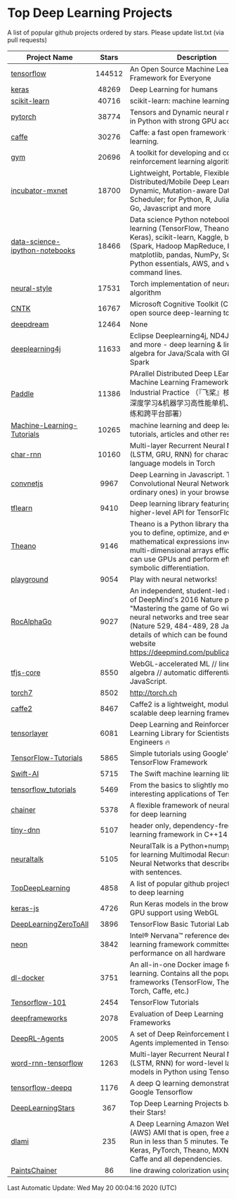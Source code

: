 # Top Deep Learning Projects
A list of popular github projects ordered by stars.
Please update list.txt (via pull requests)

|Project Name| Stars | Description |
| ---------- |:-----:| ----------- |
| [tensorflow](https://github.com/tensorflow/tensorflow) | 144512 | An Open Source Machine Learning Framework for Everyone |
| [keras](https://github.com/keras-team/keras) | 48269 | Deep Learning for humans |
| [scikit-learn](https://github.com/scikit-learn/scikit-learn) | 40716 | scikit-learn: machine learning in Python |
| [pytorch](https://github.com/pytorch/pytorch) | 38774 | Tensors and Dynamic neural networks in Python with strong GPU acceleration |
| [caffe](https://github.com/BVLC/caffe) | 30276 | Caffe: a fast open framework for deep learning. |
| [gym](https://github.com/openai/gym) | 20696 | A toolkit for developing and comparing reinforcement learning algorithms. |
| [incubator-mxnet](https://github.com/apache/incubator-mxnet) | 18700 | Lightweight, Portable, Flexible Distributed/Mobile Deep Learning with Dynamic, Mutation-aware Dataflow Dep Scheduler; for Python, R, Julia, Scala, Go, Javascript and more |
| [data-science-ipython-notebooks](https://github.com/donnemartin/data-science-ipython-notebooks) | 18466 | Data science Python notebooks: Deep learning (TensorFlow, Theano, Caffe, Keras), scikit-learn, Kaggle, big data (Spark, Hadoop MapReduce, HDFS), matplotlib, pandas, NumPy, SciPy, Python essentials, AWS, and various command lines. |
| [neural-style](https://github.com/jcjohnson/neural-style) | 17531 | Torch implementation of neural style algorithm |
| [CNTK](https://github.com/microsoft/CNTK) | 16767 | Microsoft Cognitive Toolkit (CNTK), an open source deep-learning toolkit |
| [deepdream](https://github.com/google/deepdream) | 12464 | None |
| [deeplearning4j](https://github.com/eclipse/deeplearning4j) | 11633 | Eclipse Deeplearning4j, ND4J, DataVec and more - deep learning & linear algebra for Java/Scala with GPUs + Spark |
| [Paddle](https://github.com/PaddlePaddle/Paddle) | 11386 | PArallel Distributed Deep LEarning: Machine Learning Framework from Industrial Practice （『飞桨』核心框架，深度学习&机器学习高性能单机、分布式训练和跨平台部署） |
| [Machine-Learning-Tutorials](https://github.com/ujjwalkarn/Machine-Learning-Tutorials) | 10265 | machine learning and deep learning tutorials, articles and other resources  |
| [char-rnn](https://github.com/karpathy/char-rnn) | 10160 | Multi-layer Recurrent Neural Networks (LSTM, GRU, RNN) for character-level language models in Torch |
| [convnetjs](https://github.com/karpathy/convnetjs) | 9967 | Deep Learning in Javascript. Train Convolutional Neural Networks (or ordinary ones) in your browser. |
| [tflearn](https://github.com/tflearn/tflearn) | 9410 | Deep learning library featuring a higher-level API for TensorFlow. |
| [Theano](https://github.com/Theano/Theano) | 9146 | Theano is a Python library that allows you to define, optimize, and evaluate mathematical expressions involving multi-dimensional arrays efficiently. It can use GPUs and perform efficient symbolic differentiation. |
| [playground](https://github.com/tensorflow/playground) | 9054 | Play with neural networks! |
| [RocAlphaGo](https://github.com/Rochester-NRT/RocAlphaGo) | 9027 | An independent, student-led replication of DeepMind's 2016 Nature publication, "Mastering the game of Go with deep neural networks and tree search" (Nature 529, 484-489, 28 Jan 2016), details of which can be found on their website https://deepmind.com/publications.html. |
| [tfjs-core](https://github.com/tensorflow/tfjs-core) | 8550 | WebGL-accelerated ML // linear algebra // automatic differentiation for JavaScript. |
| [torch7](https://github.com/torch/torch7) | 8502 | http://torch.ch |
| [caffe2](https://github.com/facebookarchive/caffe2) | 8467 | Caffe2 is a lightweight, modular, and scalable deep learning framework. |
| [tensorlayer](https://github.com/tensorlayer/tensorlayer) | 6081 | Deep Learning and Reinforcement Learning Library for Scientists and Engineers 🔥 |
| [TensorFlow-Tutorials](https://github.com/nlintz/TensorFlow-Tutorials) | 5865 | Simple tutorials using Google's TensorFlow Framework |
| [Swift-AI](https://github.com/Swift-AI/Swift-AI) | 5715 | The Swift machine learning library. |
| [tensorflow_tutorials](https://github.com/pkmital/tensorflow_tutorials) | 5469 | From the basics to slightly more interesting applications of Tensorflow |
| [chainer](https://github.com/chainer/chainer) | 5378 | A flexible framework of neural networks for deep learning |
| [tiny-dnn](https://github.com/tiny-dnn/tiny-dnn) | 5107 | header only, dependency-free deep learning framework in C++14 |
| [neuraltalk](https://github.com/karpathy/neuraltalk) | 5105 | NeuralTalk is a Python+numpy project for learning Multimodal Recurrent Neural Networks that describe images with sentences. |
| [TopDeepLearning](https://github.com/aymericdamien/TopDeepLearning) | 4858 | A list of popular github projects related to deep learning |
| [keras-js](https://github.com/transcranial/keras-js) | 4726 | Run Keras models in the browser, with GPU support using WebGL |
| [DeepLearningZeroToAll](https://github.com/hunkim/DeepLearningZeroToAll) | 3896 | TensorFlow Basic Tutorial Labs |
| [neon](https://github.com/NervanaSystems/neon) | 3842 | Intel® Nervana™ reference deep learning framework committed to best performance on all hardware |
| [dl-docker](https://github.com/floydhub/dl-docker) | 3751 | An all-in-one Docker image for deep learning. Contains all the popular DL frameworks (TensorFlow, Theano, Torch, Caffe, etc.) |
| [Tensorflow-101](https://github.com/sjchoi86/Tensorflow-101) | 2454 | TensorFlow Tutorials |
| [deepframeworks](https://github.com/zer0n/deepframeworks) | 2078 | Evaluation of Deep Learning Frameworks |
| [DeepRL-Agents](https://github.com/awjuliani/DeepRL-Agents) | 2005 | A set of Deep Reinforcement Learning Agents implemented in Tensorflow. |
| [word-rnn-tensorflow](https://github.com/hunkim/word-rnn-tensorflow) | 1263 | Multi-layer Recurrent Neural Networks (LSTM, RNN) for word-level language models in Python using TensorFlow. |
| [tensorflow-deepq](https://github.com/siemanko/tensorflow-deepq) | 1176 | A deep Q learning demonstration using Google Tensorflow |
| [DeepLearningStars](https://github.com/hunkim/DeepLearningStars) | 367 | Top Deep Learning Projects based on their Stars! |
| [dlami](https://github.com/ritchieng/dlami) | 235 | A Deep Learning Amazon Web Service (AWS) AMI that is open, free and works. Run in less than 5 minutes. TensorFlow, Keras, PyTorch, Theano, MXNet, CNTK, Caffe and all dependencies. |
| [PaintsChainer](https://github.com/taizan/PaintsChainer) | 86 | line drawing colorization using chainer |

Last Automatic Update: Wed May 20 00:04:16 2020 (UTC)

